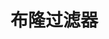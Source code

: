 <!--
 * File: BloomFilter.md
 * Project: docs
 * File Created: 2023-03-09
 * Author: xiaoma20082008 (mmccxx2519@gmail.com)
 * 
 * ------------------------------------------------------------------------
 * Last Modified At: 2023-03-09 00:09:24
 * Last Modified By: xiaoma20082008 (mmccxx2519@gmail.com>)
 * ------------------------------------------------------------------------
 * 
 * Copyright (C) xiaoma20082008. All rights reserved.
 * 
 * Licensed under the Apache License, Version 2.0 (the "License");
 * you may not use this file except in compliance with the License.
 * You may obtain a copy of the License at
 * 
 *     https://www.apache.org/licenses/LICENSE-2.0
 * 
 * Unless required by applicable law or agreed to in writing, software
 * distributed under the License is distributed on an "AS IS" BASIS,
 * WITHOUT WARRANTIES OR CONDITIONS OF ANY KIND, either express or implied.
 * See the License for the specific language governing permissions and
 * limitations under the License.
-->

# 布隆过滤器